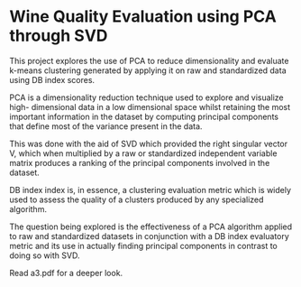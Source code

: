 # Wine Quality Evaluation using PCA through SVD

This project explores the use of PCA to reduce dimensionality and evaluate k-means clustering generated by
applying it on raw and standardized data using DB index scores.

PCA is a dimensionality reduction technique used to explore and visualize high- dimensional data in a low dimensional space whilst retaining the most important information in the dataset by computing principal components that define most of the variance present in the data. 

This was done with the aid of SVD which provided the right singular vector V, which when multiplied by a raw or standardized independent variable matrix produces a ranking of the principal components involved in the dataset.

DB index index is, in essence, a clustering evaluation metric which is widely used to assess the quality of a clusters produced by any specialized algorithm.

The question being explored is the effectiveness of a PCA algorithm applied to raw and standardized datasets in conjunction with a DB index evaluatory metric and its use in actually finding principal components in contrast to doing so with SVD.

Read a3.pdf for a deeper look.